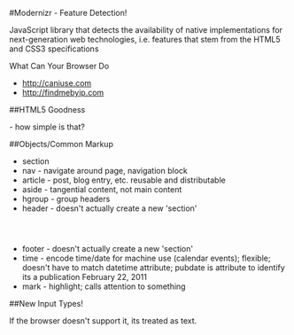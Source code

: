 #Modernizr - Feature Detection!

JavaScript library that detects the availability of native implementations for next-generation web technologies, i.e. features that stem from the HTML5 and CSS3 specifications
    
What Can Your Browser Do

* http://caniuse.com
* http://findmebyip.com


##HTML5 Goodness
 <!DOCTYPE HTML> - how simple is that?


##Objects/Common Markup

* section
* nav - navigate around page, navigation block
* article - post, blog entry, etc. reusable and distributable
* aside - tangential content, not main content
* hgroup - group headers
* header - doesn't actually create a new 'section' <header></header>
* footer - doesn't actually create a new 'section' <footer></footer>
* time - encode time/date for machine use (calendar events); flexible; doesn't have to match datetime attribute; pubdate is attribute to identify its a publication  <time datetime="2011-02-22" pubdate>February 22, 2011</time>
* mark - highlight; calls attention to something


##New Input Types!

If the browser doesn't support it, its treated as text.
